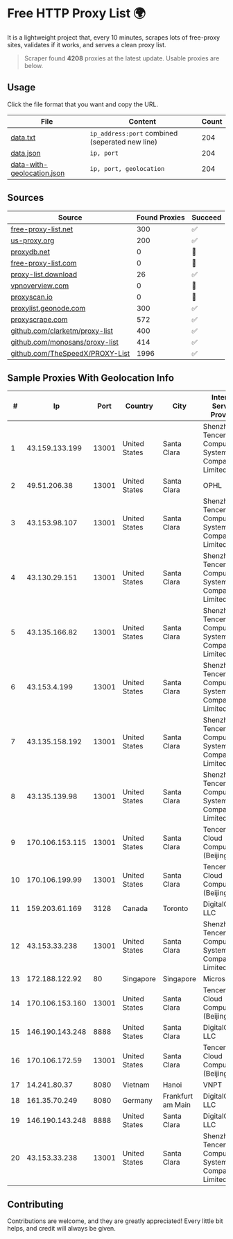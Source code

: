 
# Free HTTP Proxy List 🌍

It is a lightweight project that, every 10 minutes, scrapes lots of free-proxy sites, validates if it works, and serves a clean proxy list.


> Scraper found **4208** proxies at the latest update. Usable proxies are below.

## Usage

Click the file format that you want and copy the URL.


|File|Content|Count|
|----|-------|-----|
|[data.txt](https://raw.githubusercontent.com/themiralay/Proxy-List-World/master/data.txt)|`ip_address:port` combined (seperated new line)|204|
|[data.json](https://raw.githubusercontent.com/themiralay/Proxy-List-World/master/data.json)|`ip, port`|204|
|[data-with-geolocation.json](https://raw.githubusercontent.com/themiralay/Proxy-List-World/master/data-with-geolocation.json)|`ip, port, geolocation`|204|

## Sources

|Source|Found Proxies|Succeed|
|------|-------------|-------|
|[free-proxy-list.net](https://free-proxy-list.net)|300|✅|
|[us-proxy.org](https://www.us-proxy.org)|200|✅|
|[proxydb.net](http://proxydb.net)|0|🚫|
|[free-proxy-list.com](https://free-proxy-list.com/?page=&port=&type%5B%5D=http&type%5B%5D=https&up_time=0&search=Search)|0|🚫|
|[proxy-list.download](https://www.proxy-list.download/HTTP)|26|✅|
|[vpnoverview.com](https://vpnoverview.com/privacy/anonymous-browsing/free-proxy-servers)|0|🚫|
|[proxyscan.io](https://www.proxyscan.io)|0|🚫|
|[proxylist.geonode.com](https://proxylist.geonode.com/api/proxy-list?limit=300&page=1&sort_by=lastChecked&sort_type=desc&protocols=http,https)|300|✅|
|[proxyscrape.com](https://api.proxyscrape.com/v2/?request=displayproxies&protocol=http&timeout=10000&country=all&ssl=all&anonymity=all)|572|✅|
|[github.com/clarketm/proxy-list](https://raw.githubusercontent.com/clarketm/proxy-list/master/proxy-list-raw.txt)|400|✅|
|[github.com/monosans/proxy-list](https://raw.githubusercontent.com/monosans/proxy-list/main/proxies/http.txt)|414|✅|
|[github.com/TheSpeedX/PROXY-List](https://raw.githubusercontent.com/TheSpeedX/PROXY-List/master/http.txt)|1996|✅|


## Sample Proxies With Geolocation Info

|#|Ip|Port|Country|City|Internet Service Provider|
|-|--|----|-------|----|-------------------------|
|1|43.159.133.199|13001|United States|Santa Clara|Shenzhen Tencent Computer Systems Company Limited|
|2|49.51.206.38|13001|United States|Santa Clara|OPHL|
|3|43.153.98.107|13001|United States|Santa Clara|Shenzhen Tencent Computer Systems Company Limited|
|4|43.130.29.151|13001|United States|Santa Clara|Shenzhen Tencent Computer Systems Company Limited|
|5|43.135.166.82|13001|United States|Santa Clara|Shenzhen Tencent Computer Systems Company Limited|
|6|43.153.4.199|13001|United States|Santa Clara|Shenzhen Tencent Computer Systems Company Limited|
|7|43.135.158.192|13001|United States|Santa Clara|Shenzhen Tencent Computer Systems Company Limited|
|8|43.135.139.98|13001|United States|Santa Clara|Shenzhen Tencent Computer Systems Company Limited|
|9|170.106.153.115|13001|United States|Santa Clara|Tencent Cloud Computing (Beijing) Co|
|10|170.106.199.99|13001|United States|Santa Clara|Tencent Cloud Computing (Beijing) Co|
|11|159.203.61.169|3128|Canada|Toronto|DigitalOcean, LLC|
|12|43.153.33.238|13001|United States|Santa Clara|Shenzhen Tencent Computer Systems Company Limited|
|13|172.188.122.92|80|Singapore|Singapore|Microsoft|
|14|170.106.153.160|13001|United States|Santa Clara|Tencent Cloud Computing (Beijing) Co|
|15|146.190.143.248|8888|United States|Santa Clara|DigitalOcean, LLC|
|16|170.106.172.59|13001|United States|Santa Clara|Tencent Cloud Computing (Beijing) Co|
|17|14.241.80.37|8080|Vietnam|Hanoi|VNPT|
|18|161.35.70.249|8080|Germany|Frankfurt am Main|DigitalOcean, LLC|
|19|146.190.143.248|8888|United States|Santa Clara|DigitalOcean, LLC|
|20|43.153.33.238|13001|United States|Santa Clara|Shenzhen Tencent Computer Systems Company Limited|



## Contributing

Contributions are welcome, and they are greatly appreciated! Every
little bit helps, and credit will always be given.

